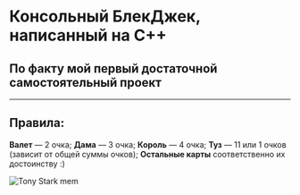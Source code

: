 # Консольный БлекДжек, написанный на С++
## По факту мой первый достаточной самостоятельный проект
---
## Правила:
**Валет** — 2 очка;
**Дама** — 3 очка;
**Король** — 4 очка;
**Туз** — 11 или 1 очков (зависит от общей суммы очков);
**Остальные карты** соответственно их достоинству :)

![Tony Stark mem](https://memepedia.ru/wp-content/uploads/2017/04/robert-downey-jr-mem-shablon-1.jpg)